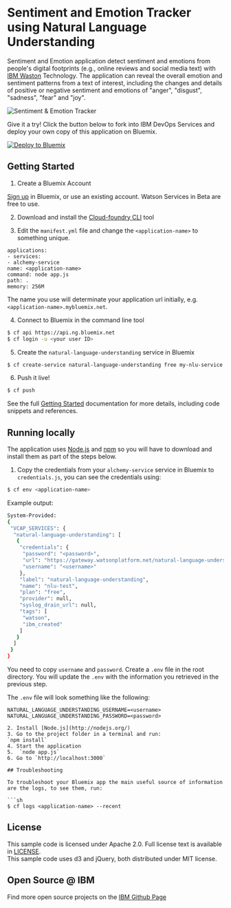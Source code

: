 # Sentiment and Emotion Tracker using Natural Language Understanding

Sentiment and Emotion application detect sentiment and emotions from people's digital footprints (e.g., online reviews and social media text) with [IBM Waston](watson) Technology. The application can reveal the overall emotion and sentiment patterns from a text of interest, including the changes and details of positive or negative sentiment and emotions of "anger", "disgust", "sadness", "fear" and "joy".

 ![Sentiment & Emotion Tracker](http://i.imgur.com/kEg5hBi.png)

Give it a try! Click the button below to fork into IBM DevOps Services and deploy your own copy of this application on Bluemix.

[![Deploy to Bluemix](https://bluemix.net/deploy/button.png)](https://bluemix.net/deploy?repository=https://github.com/watson-developer-cloud/sentiment-and-emotion)

## Getting Started

1. Create a Bluemix Account

[Sign up][sign_up] in Bluemix, or use an existing account. Watson Services in Beta are free to use.

2. Download and install the [Cloud-foundry CLI][cloud_foundry] tool

3. Edit the `manifest.yml` file and change the `<application-name>` to something unique.  

```none
applications:
- services:
- alchemy-service
name: <application-name>
command: node app.js
path: .
memory: 256M
```
The name you use will determinate your application url initially, e.g. `<application-name>.mybluemix.net`.

4. Connect to Bluemix in the command line tool
```sh
$ cf api https://api.ng.bluemix.net
$ cf login -u <your user ID>
```

5. Create the `natural-language-understanding` service in Bluemix

```sh
$ cf create-service natural-language-understanding free my-nlu-service
```

6. Push it live!

```sh
$ cf push
```

See the full [Getting Started][getting_started] documentation for more details, including code snippets and references.

## Running locally
The application uses [Node.js](http://nodejs.org/) and [npm](https://www.npmjs.com/) so you will have to download and install them as part of the steps below.

1. Copy the credentials from your `alchemy-service` service in Bluemix to `credentials.js`, you can see the credentials using:

```sh
$ cf env <application-name>
```
Example output:
```sh
System-Provided:
{
 "VCAP_SERVICES": {
  "natural-language-understanding": [
   {
    "credentials": {
     "password": "<password>",
     "url": "https://gateway.watsonplatform.net/natural-language-understanding/api",
     "username": "<username>"
    },
    "label": "natural-language-understanding",
    "name": "nlu-test",
    "plan": "free",
    "provider": null,
    "syslog_drain_url": null,
    "tags": [
     "watson",
     "ibm_created"
    ]
   }
  ]
 }
}
```

You need to copy `username` and `password`.
Create a `.env` file in the root directory.
You will update the `.env` with the information you retrieved in the previous step.

The `.env` file will look something like the following:

```none
NATURAL_LANGUAGE_UNDERSTANDING_USERNAME=<username>
NATURAL_LANGUAGE_UNDERSTANDING_PASSWORD=<password>

2. Install [Node.js](http://nodejs.org/)
3. Go to the project folder in a terminal and run:
`npm install`
4. Start the application
5.  `node app.js`
6. Go to `http://localhost:3000`

## Troubleshooting

To troubleshoot your Bluemix app the main useful source of information are the logs, to see them, run:

```sh
$ cf logs <application-name> --recent
```

## License

This sample code is licensed under Apache 2.0. Full license text is available in [LICENSE](LICENSE).  
This sample code uses d3 and jQuery, both distributed under MIT license.

## Open Source @ IBM
Find more open source projects on the [IBM Github Page](http://ibm.github.io/)

[service_url]: http://www.ibm.com/smarterplanet/us/en/ibmwatson/developercloud/alchemy-language.html
[watson]:https://www.ibm.com/watson/developercloud
[cloud_foundry]: https://github.com/cloudfoundry/cli
[sentiment_service]:http://www.alchemyapi.com/api/sentiment-analysis
[emotion_service]:http://www.alchemyapi.com/api/emotion-analysis
[getting_started]: https://www.ibm.com/watson/developercloud/doc/common/
[sign_up]: https://console.ng.bluemix.net/registration/
